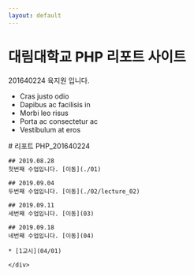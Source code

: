 ```yaml
---                       
layout: default            
---
```


<div class="jumbotron jumbotron-fluid">
  <div class="container">
    <h1 class="display-4">대림대학교 PHP 리포트 사이트</h1>
    <p class="lead">201640224 육지원 입니다.</p>
  </div>
</div>

<div class="container">
  <div class="row">
    <div class="col-sm-3">
      <ul class="list-group">
        <li class="list-group-item">Cras justo odio</li>
        <li class="list-group-item">Dapibus ac facilisis in</li>
        <li class="list-group-item">Morbi leo risus</li>
        <li class="list-group-item">Porta ac consectetur ac</li>
        <li class="list-group-item">Vestibulum at eros</li>
</ul>
    </div>
    <div class="col-sm-9">
    # 리포트 PHP_201640224

    ## 2019.08.28
    첫번째 수업입니다. [이동](./01)

    ## 2019.09.04
    두번째 수업입니다. [이동](./02/lecture_02)

    ## 2019.09.11
    세번째 수업입니다. [이동](03)

    ## 2019.09.18
    네번째 수업입니다. [이동](04)

    * [1교시](04/01)

    </div>
  </div>
</div>




